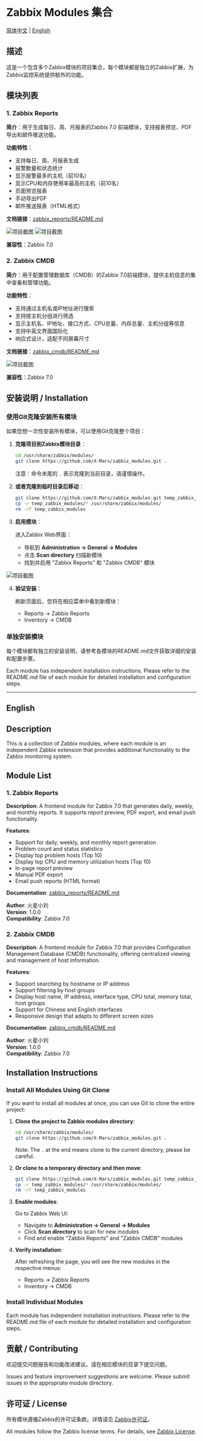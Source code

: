# Zabbix Modules 集合

[简体中文](#描述) | [English](#english)

## 描述

这是一个包含多个Zabbix模块的项目集合，每个模块都是独立的Zabbix扩展，为Zabbix监控系统提供额外的功能。

## 模块列表

### 1. Zabbix Reports

**简介**：用于生成每日、周、月报表的Zabbix 7.0 前端模块，支持报表预览、PDF导出和邮件推送功能。

**功能特性**：

- 支持每日、周、月报表生成
- 报警数量和状态统计
- 显示报警最多的主机（前10名）
- 显示CPU和内存使用率最高的主机（前10名）
- 页面预览报表
- 手动导出PDF
- 邮件推送报表（HTML格式）

**文档链接**：[zabbix_reports/README.md](./zabbix_reports/README.md)

![项目截图](zabbix_cmdb/images/1.jpg)
![项目截图](zabbix_cmdb/images/2.jpg)

**兼容性**：Zabbix 7.0

### 2. Zabbix CMDB

**简介**：用于配置管理数据库（CMDB）的Zabbix 7.0前端模块，提供主机信息的集中查看和管理功能。

**功能特性**：

- 支持通过主机名或IP地址进行搜索
- 支持按主机分组进行筛选
- 显示主机名、IP地址、接口方式、CPU总量、内存总量、主机分组等信息
- 支持中英文界面国际化
- 响应式设计，适配不同屏幕尺寸

**文档链接**：[zabbix_cmdb/README.md](./zabbix_cmdb/README.md)

![项目截图](zabbix_reports/images/1.png)

**兼容性**：Zabbix 7.0

## 安装说明 / Installation

### 使用Git克隆安装所有模块

如果您想一次性安装所有模块，可以使用Git克隆整个项目：

1. **克隆项目到Zabbix模块目录**：

   ```bash
   cd /usr/share/zabbix/modules/
   git clone https://github.com/X-Mars/zabbix_modules.git .
   ```

   注意：命令末尾的 `.` 表示克隆到当前目录，请谨慎操作。

2. **或者克隆到临时目录后移动**：

   ```bash
   git clone https://github.com/X-Mars/zabbix_modules.git temp_zabbix_modules
   cp -r temp_zabbix_modules/* /usr/share/zabbix/modules/
   rm -rf temp_zabbix_modules
   ```

3. **启用模块**：

   进入Zabbix Web界面：
   - 导航到 **Administration → General → Modules**
   - 点击 **Scan directory** 扫描新模块
   - 找到并启用 "Zabbix Reports" 和 "Zabbix CMDB" 模块

![项目截图](zabbix_reports/images/setting-1.png)

4. **验证安装**：

   刷新页面后，您将在相应菜单中看到新模块：
   - Reports → Zabbix Reports
   - Inventory → CMDB

### 单独安装模块

每个模块都有独立的安装说明，请参考各模块的README.md文件获取详细的安装和配置步骤。

Each module has independent installation instructions. Please refer to the README.md file of each module for detailed installation and configuration steps.

---

## English

## Description

This is a collection of Zabbix modules, where each module is an independent Zabbix extension that provides additional functionality to the Zabbix monitoring system.

## Module List

### 1. Zabbix Reports

**Description**: A frontend module for Zabbix 7.0 that generates daily, weekly, and monthly reports. It supports report preview, PDF export, and email push functionality.

**Features**:

- Support for daily, weekly, and monthly report generation
- Problem count and status statistics
- Display top problem hosts (Top 10)
- Display top CPU and memory utilization hosts (Top 10)
- In-page report preview
- Manual PDF export
- Email push reports (HTML format)

**Documentation**: [zabbix_reports/README.md](./zabbix_reports/README.md)

**Author**: 火星小刘  
**Version**: 1.0.0  
**Compatibility**: Zabbix 7.0

### 2. Zabbix CMDB

**Description**: A frontend module for Zabbix 7.0 that provides Configuration Management Database (CMDB) functionality, offering centralized viewing and management of host information.

**Features**:

- Support searching by hostname or IP address
- Support filtering by host groups
- Display host name, IP address, interface type, CPU total, memory total, host groups
- Support for Chinese and English interfaces
- Responsive design that adapts to different screen sizes

**Documentation**: [zabbix_cmdb/README.md](./zabbix_cmdb/README.md)

**Author**: 火星小刘  
**Version**: 1.0.0  
**Compatibility**: Zabbix 7.0

## Installation Instructions

### Install All Modules Using Git Clone

If you want to install all modules at once, you can use Git to clone the entire project:

1. **Clone the project to Zabbix modules directory**:

   ```bash
   cd /usr/share/zabbix/modules/
   git clone https://github.com/X-Mars/zabbix_modules.git .
   ```

   Note: The `.` at the end means clone to the current directory, please be careful.

2. **Or clone to a temporary directory and then move**:

   ```bash
   git clone https://github.com/X-Mars/zabbix_modules.git temp_zabbix_modules
   cp -r temp_zabbix_modules/* /usr/share/zabbix/modules/
   rm -rf temp_zabbix_modules
   ```

3. **Enable modules**:

   Go to Zabbix Web UI:
   - Navigate to **Administration → General → Modules**
   - Click **Scan directory** to scan for new modules
   - Find and enable "Zabbix Reports" and "Zabbix CMDB" modules

4. **Verify installation**:

   After refreshing the page, you will see the new modules in the respective menus:
   - Reports → Zabbix Reports
   - Inventory → CMDB

### Install Individual Modules

Each module has independent installation instructions. Please refer to the README.md file of each module for detailed installation and configuration steps.

## 贡献 / Contributing

欢迎提交问题报告和功能改进建议。请在相应模块的目录下提交问题。

Issues and feature improvement suggestions are welcome. Please submit issues in the appropriate module directory.

## 许可证 / License

所有模块遵循Zabbix的许可证条款。详情请见 [Zabbix许可证](https://www.zabbix.com/license)。

All modules follow the Zabbix license terms. For details, see [Zabbix License](https://www.zabbix.com/license).
